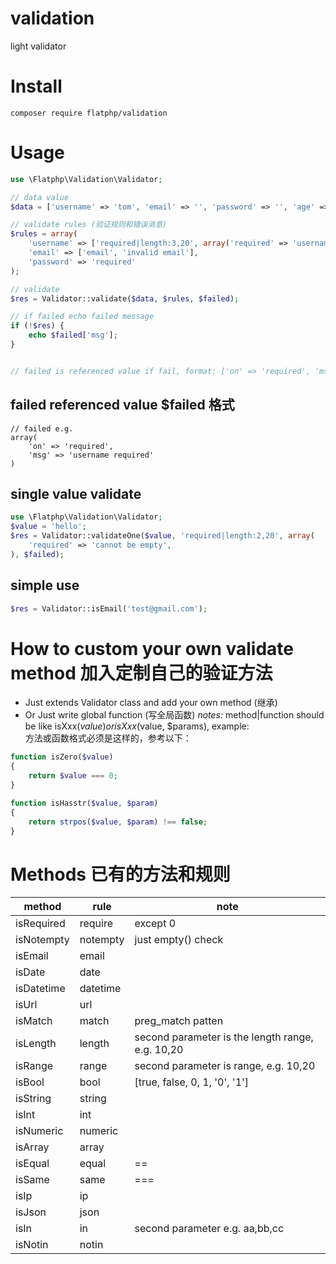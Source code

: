 # validation
light validator

# Install
```
composer require flatphp/validation
```

# Usage
```php
use \Flatphp\Validation\Validator;

// data value
$data = ['username' => 'tom', 'email' => '', 'password' => '', 'age' => 10];

// validate rules (验证规则和错误消息)
$rules = array(
    'username' => ['required|length:3,20', array('required' => 'username required', 'length' => 'length range 3-20')],
    'email' => ['email', 'invalid email'],
    'password' => 'required'
);

// validate
$res = Validator::validate($data, $rules, $failed);

// if failed echo failed message
if (!$res) {
    echo $failed['msg'];
}


// failed is referenced value if fail, format: ['on' => 'required', 'msg' => 'username required']
```

## failed referenced value $failed 格式
```
// failed e.g.
array(
    'on' => 'required',
    'msg' => 'username required'
)
```


## single value validate
```php
use \Flatphp\Validation\Validator;
$value = 'hello';
$res = Validator::validateOne($value, 'required|length:2,20', array(
    'required' => 'cannot be empty',
), $failed);
```

## simple use
```php
$res = Validator::isEmail('test@gmail.com');
```


# How to custom your own validate method 加入定制自己的验证方法
* Just extends Validator class and add your own method (继承)
* Or Just write global function (写全局函数)
*notes:*
method|function should be like isXxx($value) or isXxx($value, $params), example:   
方法或函数格式必须是这样的，参考以下：
```php
function isZero($value)
{
    return $value === 0;
}

function isHasstr($value, $param)
{
    return strpos($value, $param) !== false;
}
```

# Methods 已有的方法和规则
| method | rule | note |
| --- | --- | --- |
| isRequired | require | except 0 |
| isNotempty | notempty | just empty() check |
| isEmail | email |  |
| isDate | date |  |
| isDatetime | datetime |  |
| isUrl | url |  |
| isMatch | match | preg_match patten |
| isLength | length | second parameter is the length range, e.g. 10,20 |
| isRange | range | second parameter is range, e.g. 10,20 |
| isBool | bool | [true, false, 0, 1, '0', '1'] |
| isString | string |  |
| isInt | int |  |
| isNumeric | numeric |  |
| isArray | array |  |
| isEqual | equal | == |
| isSame | same | === |
| isIp | ip |  |
| isJson | json |  |
| isIn | in | second parameter e.g. aa,bb,cc |
| isNotin | notin |  |
